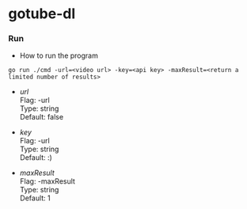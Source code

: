 # gotube-dl

### Run

* How to run the program

```
go run ./cmd -url=<video url> -key=<api key> -maxResult=<return a limited number of results>
```

- *url*  
Flag: -url  
Type: string  
Default: false  

- *key*  
Flag: -url  
Type: string  
Default: :)

- *maxResult*  
Flag: -maxResult  
Type: string  
Default: 1